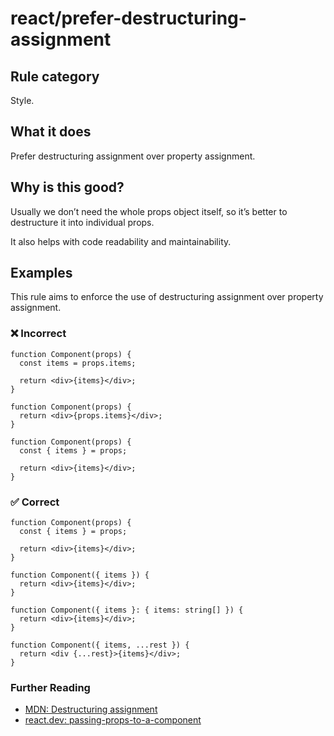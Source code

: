 # react/prefer-destructuring-assignment

<!-- end auto-generated rule header -->

## Rule category

Style.

## What it does

Prefer destructuring assignment over property assignment.

## Why is this good?

Usually we don’t need the whole props object itself, so it’s better to destructure it into individual props.

It also helps with code readability and maintainability.

## Examples

This rule aims to enforce the use of destructuring assignment over property assignment.

### ❌ Incorrect

```tsx
function Component(props) {
  const items = props.items;

  return <div>{items}</div>;
}
```

```tsx
function Component(props) {
  return <div>{props.items}</div>;
}
```

```tsx
function Component(props) {
  const { items } = props;

  return <div>{items}</div>;
}
```

### ✅ Correct

```tsx
function Component(props) {
  const { items } = props;

  return <div>{items}</div>;
}
```

```tsx
function Component({ items }) {
  return <div>{items}</div>;
}
```

```tsx
function Component({ items }: { items: string[] }) {
  return <div>{items}</div>;
}
```

```tsx
function Component({ items, ...rest }) {
  return <div {...rest}>{items}</div>;
}
```

### Further Reading

- [MDN: Destructuring assignment](https://developer.mozilla.org/en-US/docs/Web/JavaScript/Reference/Operators/Destructuring_assignment)
- [react.dev: passing-props-to-a-component](https://react.dev/learn/passing-props-to-a-component#step-2-read-props-inside-the-child-component)
